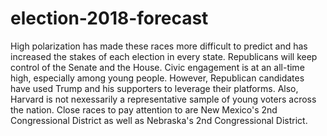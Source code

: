 # election-2018-forecast

High polarization has made these races more difficult to predict and has increased the stakes of each election in every state. Republicans will keep control of the Senate and the House. Civic engagement is at an all-time high, especially among young people. However, Republican candidates have used Trump and his supporters to leverage their platforms. Also, Harvard is not nexessarily a representative sample of young voters across the nation. Close races to pay attention to are New Mexico's 2nd Congressional District as well as Nebraska's 2nd Congressional District. 
